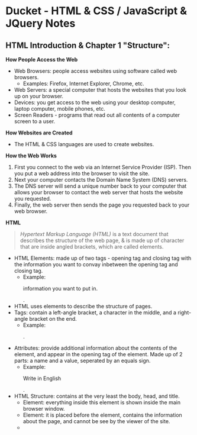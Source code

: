 # Ducket - HTML & CSS / JavaScript & JQuery Notes

## HTML Introduction & Chapter 1 "Structure":

**How People Access the Web**
- Web Browsers: people access websites using software called web browsers.
   * Examples: Firefox, Internet Explorer, Chrome, etc.
- Web Servers: a special computer that hosts the websites that you look up on your browser.
- Devices: you get access to the web using your desktop computer, laptop computer, mobile phones, etc.
- Screen Readers - programs that read out all contents of a computer screen to a user.

**How Websites are Created**
- The HTML & CSS languages are used to create websites.

**How the Web Works**
1. First you connect to the web via an Internet Service Provider (ISP). Then you put a web address into the browser to visit the site.
2. Next your computer contacts the Domain Name System (DNS) servers.
3. The DNS server will send a unique number back to your computer that allows your browser to contact the web server that hosts the website you requested.
4. Finally, the web server then sends the page you requested back to your web browser.

**HTML**
> *Hypertext Markup Language (HTML)*
> is a text document that describes the structure of the web page, & is made up of character that are inside angled brackets, which are called elements. 
- HTML Elements: made up of two tags - opening tag and closing tag with the information you want to convay inbetween the opening tag and closing tag. 
  * Example: <p> information you want to put in. </p> .
- HTML uses elements to describe the structure of pages.
- Tags: contain a left-angle bracket, a character in the middle, and a right-angle bracket on the end.
  * Example: <p> .
- Attributes: provide additional information about the contents of the element, and appear in the opening tag of the element. Made up of 2 parts: a name and a value, seperated by an equals sign. 
  * Example: <p lang="en-us">Write in English</p> .
- HTML Structure: contains at the very least the body, head, and title.
  * <body> Element: everything inside this element is shown inside the main browser window.
  * <head> Element: it is placed before the <body> element, contains the information about the page, and cannot be see by the viewer of the site.
  * <title> Element: this element is placed between the opening and closing <head> tags, and anything written between the <title> tags will appear in the title or tab bar at the top of the broswer window.

## HTML Chapter 8 "Extra Markup":

**Extra Markup**
- Examples of extra markup
1. DOCTYPES - <!DOCTYPE html>
2. Comments in HTML - <!-- -->
3. Block Elements - elements that will always appear to start on a new line in the browser of the window
4. Inline Elements - elements that will always appear to continue on the same line as their nieghboring elements

## HTML Chapter 17 "HTML5 Layout" Notes:

**HTML5 Layout**
- New Layout elements come with it. 
- Examples:
1. header
2. footer
3. nav
4. articles

## HTML Chapter 18 "Process & Design":

**Process**

**Design**

## JavaScript (JS) Introduction & Chapter 1 "The ABC of Programmimg":

**JS**

